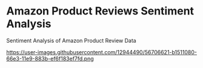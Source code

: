 # Amazon Product Reviews Sentiment Analysis
Sentiment Analysis of Amazon Product Review Data

https://user-images.githubusercontent.com/12944490/56706621-b1511080-66e3-11e9-883b-ef6f183ef7fd.png
